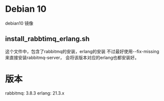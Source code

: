 # Debian 10 

debian10 镜像

## install_rabbtimq_erlang.sh
这个文件中，包含了rabbitmq的安装，erlang的安装
不过最好使用--fix-missing来直接安装rabbitmq-server， 会将该版本对应的erlang也都安装好。

# 版本
rabbitmq: 3.8.3
erlang: 21.3.x


